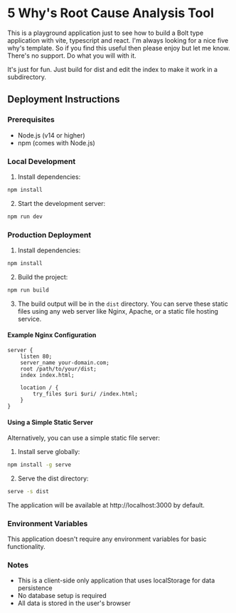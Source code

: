 # 5 Why's Root Cause Analysis Tool

This is a playground application just to see how to build a Bolt type application with vite, typescript and react. I'm always looking for a nice five why's template.
So if you find this useful then please enjoy but let me know. There's no support. Do what you will with it.

It's just for fun. Just build for dist and edit the index to make it work in a subdirectory.

## Deployment Instructions

### Prerequisites
- Node.js (v14 or higher)
- npm (comes with Node.js)

### Local Development
1. Install dependencies:
```bash
npm install
```

2. Start the development server:
```bash
npm run dev
```

### Production Deployment
1. Install dependencies:
```bash
npm install
```

2. Build the project:
```bash
npm run build
```

3. The build output will be in the `dist` directory. You can serve these static files using any web server like Nginx, Apache, or a static file hosting service.

#### Example Nginx Configuration
```nginx
server {
    listen 80;
    server_name your-domain.com;
    root /path/to/your/dist;
    index index.html;

    location / {
        try_files $uri $uri/ /index.html;
    }
}
```

#### Using a Simple Static Server
Alternatively, you can use a simple static file server:

1. Install serve globally:
```bash
npm install -g serve
```

2. Serve the dist directory:
```bash
serve -s dist
```

The application will be available at http://localhost:3000 by default.

### Environment Variables
This application doesn't require any environment variables for basic functionality.

### Notes
- This is a client-side only application that uses localStorage for data persistence
- No database setup is required
- All data is stored in the user's browser
